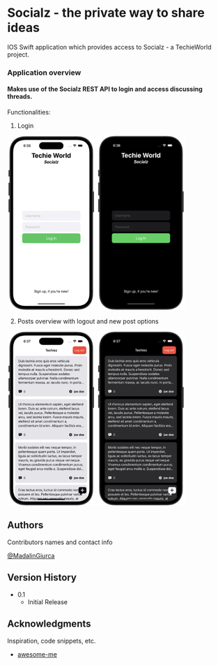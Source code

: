 # Socialz - the private way to share ideas

IOS Swift application which provides access to Socialz - a TechieWorld project.

[comment]: <> (TODO An in-depth paragraph about the project and overview of use.)

### Application overview
#### Makes use of the Socialz REST API to login and access discussing threads.

Functionalities:

1. Login

 <img src=Images/login_white.png height=400> <img src=Images/login_dark.png height=400>

2. Posts overview with logout and new post options

 <img src=Images/main-view_white.png height=400> <img src=Images/main-view_dark.png height=400>


## Authors

Contributors names and contact info

[@MadalinGiurca](https://www.linkedin.com/in/madalin-stefan-giurca-08a964186)

## Version History

* 0.1
    * Initial Release

## Acknowledgments

Inspiration, code snippets, etc.

* [awesome-me](https://me.com/awesome)
